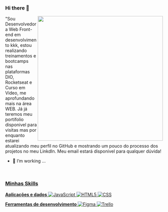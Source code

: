 ### Hi there 👋
<img src="https://raw.githubusercontent.com/MicaelliMedeiros/micaellimedeiros/master/image/computer-illustration.png" min-width="400px" max-width="400px" width="400px" align="right">

<p align="left"> 
  "Sou Desenvolvedora Web Front-end em desenvolvimento kkk, estou realizando treinamentos e bootcamps nas plataformas DIO, Rocketseat e Curso em Video, me aprofundando mais na   área WEB. Já já teremos meu portifolio disponivel para visitas mas por enquanto estarei atualizando meu perfil no GitHub e mostrando um pouco do processo dos projetos no meu   LinkdIn.
  Meu email estará disponivel para qualquer dúvida!
</p>

- 🔭 I’m working ...


<div align="center">
  <a href="https://github.com/anasenna01">
</div>
<div style="display: inline_block"><br>


<h3>Minhas Skills</h3>

**Aplicações e dados**
![JavaScript](https://img.shields.io/badge/-JavaScript-333333?style=flat&logo=javascript)
![HTML5](https://img.shields.io/badge/-HTML5-333333?style=flat&logo=HTML5)
![CSS](https://img.shields.io/badge/-CSS-333333?style=flat&logo=CSS3&logoColor=1572B6)

**Ferramentas de desenvolvimento**
![Figma](https://img.shields.io/badge/-Figma-333333?style=flat&logo=figma&logoColor=007ACC)
![Trello](https://img.shields.io/badge/-Trello-333333?style=flat&logo=trello&logoColor=007ACC)


</div>
